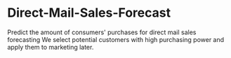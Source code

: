 # Direct-Mail-Sales-Forecast
Predict the amount of consumers' purchases for direct mail sales forecasting We select potential customers with high purchasing power and apply them to marketing later.
